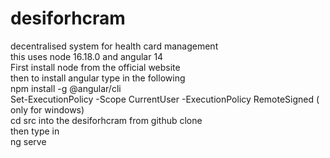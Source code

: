 # desiforhcram
decentralised system for health card management <br />
this uses node 16.18.0 and angular 14 <br />
First install node from the official website <br /> 
then to install angular type in the following <br />
npm install -g @angular/cli <br />
Set-ExecutionPolicy -Scope CurrentUser -ExecutionPolicy RemoteSigned ( only for windows) <br />
cd src into the desiforhcram from github clone <br />
then type in  <br />
ng serve <br />
